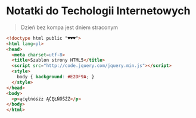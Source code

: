 # Notatki do Techologii Internetowych
> Dzień bez kompa jest dniem straconym



```html
<!doctype html public "♥♥♥">
<html lang=pl>
<head>
  <meta charset=utf-8>
  <title>Szablon strony HTML5</title>
  <script src="http://code.jquery.com/jquery.min.js"></script>
  <style>
    body { background: #E2DF9A; }
  </style>
</head>
<body>
  <p>ąćęłńóśźż ĄĆĘŁŃÓŚŹŻ</p>
</body>
</html>
